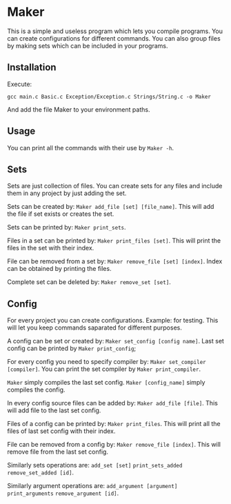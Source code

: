 # Maker
This is a simple and useless program which lets you compile programs. You can create configurations for different commands. You can also group files by making sets which can be included in your programs.

## Installation
Execute:
```
gcc main.c Basic.c Exception/Exception.c Strings/String.c -o Maker
```
And add the file Maker to your environment paths.

## Usage
You can print all the commands with their use by `Maker -h`.

## Sets
Sets are just collection of files. You can create sets for any files and include them in any project by just adding the set.

Sets can be created by: `Maker add_file [set] [file_name]`. This will add the file if set exists or creates the set.

Sets can be printed by: `Maker print_sets`.

Files in a set can be printed by: `Maker print_files [set]`. This will print the files in the set with their index.

File can be removed from a set by: `Maker remove_file [set] [index]`. Index can be obtained by printing the files.

Complete set can be deleted by: `Maker remove_set [set]`.

## Config
For every project you can create configurations. Example: for testing. This will let you keep commands saparated for different purposes.

A config can be set or created by: `Maker set_config [config name]`. Last set config can be printed by `Maker print_config`;

For every config you need to specify compiler by: `Maker set_compiler [compiler]`. You can print the set compiler by `Maker print_compiler`.

`Maker` simply compiles the last set config.
`Maker [config_name]` simply compiles the config.

In every config source files can be added by: `Maker add_file [file]`. This will add file to the last set config.

Files of a config can be printed by: `Maker print_files`. This will print all the files of last set config with their index.

File can be removed from a config by: `Maker remove_file [index]`. This will remove file from the last set config.

Similarly sets operations are: `add_set [set]` `print_sets_added` `remove_set_added [id]`.

Similarly argument operations are: `add_argument [argument]` `print_arguments` `remove_argument [id]`.
